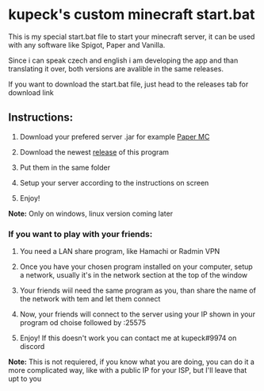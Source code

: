 # kupeck's custom minecraft start.bat

This is my special start.bat file to start your minecraft server, it can be used with any software like Spigot, Paper and Vanilla.

Since i can speak czech and english i am developing the app and than translating it over, both versions are avalible in the same releases.

If you want to download the start.bat file, just head to the releases tab for download link

## Instructions:

1. Download your prefered server .jar for example [Paper MC](https://papermc.io/downloads)

2. Download the newest [release](https://github.com/kupeck/minecraft-server-starter/releases) of this program

3. Put them in the same folder

4. Setup your server according to the instructions on screen

5. Enjoy!

**Note:** Only on windows, linux version coming later

### If you want to play with your friends:

1. You need a LAN share program, like Hamachi or Radmin VPN

2. Once you have your chosen program installed on your computer, setup a network, usually it's in the network section at the top of the window

3. Your friends wiil need the same program as you, than share the name of the network with tem and let them connect

4. Now, your friends will connect to the server using your IP shown in your program od choise followed by :25575

5. Enjoy! If this doesn't work you can contact me at kupeck#9974 on discord

**Note:** This is not requiered, if you know what you are doing, you can do it a more complicated way, like with a public IP for your ISP, but I'll leave that upt to you